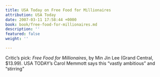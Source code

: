 ```yaml
---
title: USA Today on Free Food for Millionaires
attribution: USA Today
date: 2007-03-11 17:58:44 +0000
book: book/free-food-for-millionaires.md
description: ''
featured: false
weight: ''

---
```

Critic’s pick: _Free Food for Millionaires_, by Min Jin Lee (Grand Central, $13.99). USA TODAY’s Carol Memmott says this “vastly ambitious” and “stirring"